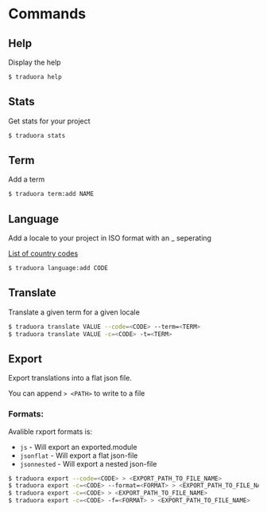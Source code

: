 # Commands

## Help
Display the help

```bash
$ traduora help
```

## Stats
Get stats for your project

```bash
$ traduora stats
```

## Term
Add a term

```bash
$ traduora term:add NAME
```

## Language
Add a locale to your project in ISO format with an _ seperating

[List of country codes](http://www.lingoes.net/en/translator/langcode.htm)

```bash
$ traduora language:add CODE
```

## Translate
Translate a given term for a given locale

```bash
$ traduora translate VALUE --code=<CODE> --term=<TERM>
$ traduora translate VALUE -c=<CODE> -t=<TERM>
```

## Export
Export translations into a flat json file.

You can append `> <PATH>` to write to a file

### Formats: 
Avalible rxport formats is:
- `js` - Will export an exported.module
- `jsonflat` - Will export a flat json-file
- `jsonnested` - Will export a nested json-file

```bash
$ traduora export --code=<CODE> > <EXPORT_PATH_TO_FILE_NAME>
$ traduora export -c=<CODE> --format=<FORMAT> > <EXPORT_PATH_TO_FILE_NAME> 
$ traduora export -c=<CODE> > <EXPORT_PATH_TO_FILE_NAME>
$ traduora export -c=<CODE> -f=<FORMAT> > <EXPORT_PATH_TO_FILE_NAME> 
```
